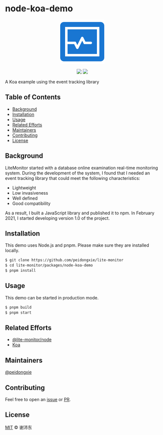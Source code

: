 # node-koa-demo

<p align="center">
  <img src="https://raw.githubusercontent.com/peidongxie/lite-monitor/main/packages/frontend/public/logo.png">
</p>
<p align="center">
  <img src="https://img.shields.io/github/license/peidongxie/lite-monitor" />
  <img src="https://img.shields.io/github/package-json/v/peidongxie/lite-monitor" />
</p>

A Koa example using the event tracking library

## Table of Contents

- [Background](#background)
- [Installation](#installation)
- [Usage](#usage)
- [Related Efforts](#related-efforts)
- [Maintainers](#maintainers)
- [Contributing](#contributing)
- [License](#license)

## Background

LiteMonitor started with a database online examination real-time monitoring system. During the development of the system, I found that I needed an event tracking library that could meet the following characteristics:

- Lightweight
- Low invasiveness
- Well defined
- Good compatibility

As a result, I built a JavaScript library and published it to npm. In February 2021, I started developing version 1.0 of the project.

## Installation

This demo uses Node.js and pnpm. Please make sure they are installed locally.

```sh
$ git clone https://github.com/peidongxie/lite-monitor
$ cd lite-monitor/packages/node-koa-demo
$ pnpm install
```

## Usage

This demo can be started in production mode.

```sh
$ pnpm build
$ pnpm start
```

## Related Efforts

- [@lite-monitor/node](https://github.com/peidongxie/lite-monitor/tree/main/packages/lite-monitor-node)
- [Koa](https://github.com/koajs/koa)

## Maintainers

[@peidongxie](https://github.com/peidongxie)

## Contributing

Feel free to open an [issue](https://github.com/peidongxie/lite-monitor/issues/new) or [PR](https://github.com/peidongxie/lite-monitor/compare).

## License

[MIT](../../LICENSE) © 谢沛东
